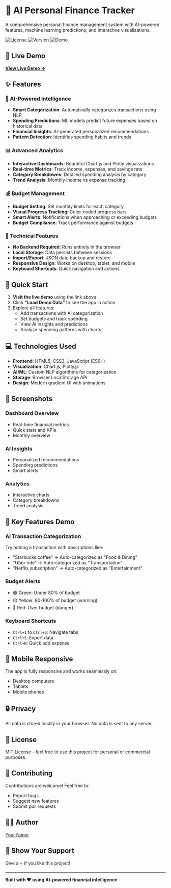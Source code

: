 # 🤖 AI Personal Finance Tracker

A comprehensive personal finance management system with AI-powered features, machine learning predictions, and interactive visualizations.

![License](https://img.shields.io/badge/license-MIT-blue.svg)
![Version](https://img.shields.io/badge/version-1.0.0-green.svg)
![Demo](https://img.shields.io/badge/demo-live-brightgreen.svg)

## 🌟 Live Demo

[**View Live Demo →**](https://yourusername.github.io/ai-finance-tracker/)

## ✨ Features

### 🧠 AI-Powered Intelligence
- **Smart Categorization**: Automatically categorizes transactions using NLP
- **Spending Predictions**: ML models predict future expenses based on historical data
- **Financial Insights**: AI-generated personalized recommendations
- **Pattern Detection**: Identifies spending habits and trends

### 📊 Advanced Analytics
- **Interactive Dashboards**: Beautiful Chart.js and Plotly visualizations
- **Real-time Metrics**: Track income, expenses, and savings rate
- **Category Breakdowns**: Detailed spending analysis by category
- **Trend Analysis**: Monthly income vs expense tracking

### 💰 Budget Management
- **Budget Setting**: Set monthly limits for each category
- **Visual Progress Tracking**: Color-coded progress bars
- **Smart Alerts**: Notifications when approaching or exceeding budgets
- **Budget Compliance**: Track performance against budgets

### 🔧 Technical Features
- **No Backend Required**: Runs entirely in the browser
- **Local Storage**: Data persists between sessions
- **Import/Export**: JSON data backup and restore
- **Responsive Design**: Works on desktop, tablet, and mobile
- **Keyboard Shortcuts**: Quick navigation and actions

## 🚀 Quick Start

1. **Visit the live demo** using the link above
2. Click **"Load Demo Data"** to see the app in action
3. Explore all features:
   - Add transactions with AI categorization
   - Set budgets and track spending
   - View AI insights and predictions
   - Analyze spending patterns with charts

## 💻 Technologies Used

- **Frontend**: HTML5, CSS3, JavaScript (ES6+)
- **Visualization**: Chart.js, Plotly.js
- **AI/ML**: Custom NLP algorithms for categorization
- **Storage**: Browser LocalStorage API
- **Design**: Modern gradient UI with animations

## 📸 Screenshots

### Dashboard Overview
- Real-time financial metrics
- Quick stats and KPIs
- Monthly overview

### AI Insights
- Personalized recommendations
- Spending predictions
- Smart alerts

### Analytics
- Interactive charts
- Category breakdowns
- Trend analysis

## 🎯 Key Features Demo

### AI Transaction Categorization
Try adding a transaction with descriptions like:
- "Starbucks coffee" → Auto-categorized as "Food & Dining"
- "Uber ride" → Auto-categorized as "Transportation"
- "Netflix subscription" → Auto-categorized as "Entertainment"

### Budget Alerts
- 🟢 Green: Under 80% of budget
- 🟡 Yellow: 80-100% of budget (warning)
- 🔴 Red: Over budget (danger)

### Keyboard Shortcuts
- `Ctrl+1` to `Ctrl+5`: Navigate tabs
- `Ctrl+S`: Export data
- `Ctrl+N`: Quick add expense

## 📱 Mobile Responsive

The app is fully responsive and works seamlessly on:
- Desktop computers
- Tablets
- Mobile phones

## 🔒 Privacy

All data is stored locally in your browser. No data is sent to any server.

## 📄 License

MIT License - feel free to use this project for personal or commercial purposes.

## 🤝 Contributing

Contributions are welcome! Feel free to:
- Report bugs
- Suggest new features
- Submit pull requests

## 👨‍💻 Author

[Your Name](https://github.com/yourusername)

## 🌟 Show Your Support

Give a ⭐️ if you like this project!

---

**Built with ❤️ using AI-powered financial intelligence**
